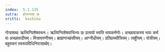 ```yaml
---
index:  5.1.135
sutra:  होत्राभ्यश् छः
vritti:  kashika 
---
```


गोत्राशब्दः ऋत्विग्विशेषवचनः। ऋत्विग्विशेषवाचिभ्यः छः प्रत्ययो भवति भावकर्मणोः। अच्छावाकस्य भावः कर्म वा अच्छावादीयम्। मित्रावरुणीयम्। ब्राह्मणाच्छंसीयम्। आग्नीध्रीयम्। प्रतिप्रस्थीत्रियम्। त्वष्ट्रीयम्। पोत्रीयम्। बहुवचनं स्वरूपविधिनिरासार्थम्।

